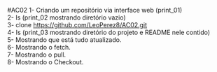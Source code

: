 #AC02
1- Criando um repositório via interface web (print_01)  
2- Is (print_02 mostrando diretório vazio)  
3- clone https://github.com/LeoPerez8/AC02.git  
4- Is (print_03 mostrando diretório do projeto e README nele contido)  
5- Mostrando que está tudo atualizado.  
6- Mostrando o fetch.  
7- Mostrando o pull.  
8- Mostrando o Checkout.  
